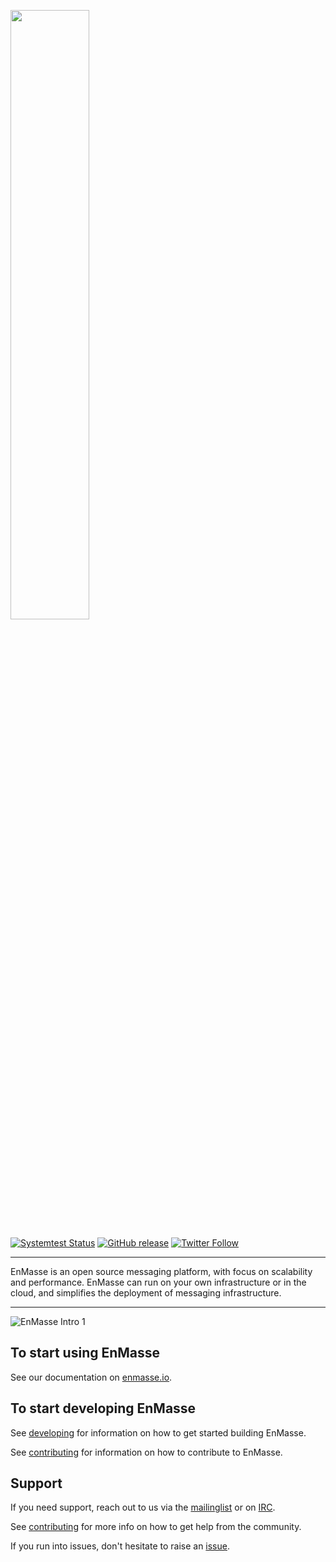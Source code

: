 <a href="https://github.com/EnMasseProject/enmasse"><img src="https://raw.githubusercontent.com/EnMasseProject/enmasse/master/documentation/_images/logo/enmasse_logo.png" width="50%" /></a>

[![Systemtest Status](https://travis-ci.org/EnMasseProject/enmasse.svg?branch=master)](https://travis-ci.org/EnMasseProject/enmasse)
[![GitHub release](https://img.shields.io/github/release/EnMasseProject/enmasse.svg)](https://github.com/EnMasseProject/enmasse/releases/latest)
[![Twitter Follow](https://img.shields.io/twitter/follow/enmasseio.svg?style=social&label=Follow&style=for-the-badge)](https://twitter.com/enmasseio)

----

EnMasse is an open source messaging platform, with focus on scalability and performance. EnMasse can run on your own infrastructure or in the cloud, and simplifies the deployment of messaging infrastructure.

---- 

![EnMasse Intro 1](https://raw.githubusercontent.com/enmasseproject/enmasse/master/documentation/_images/enmasse-intro-1.gif)

## To start using EnMasse

See our documentation on [enmasse.io].

## To start developing EnMasse

See [developing] for information on how to get started building EnMasse.

See [contributing] for information on how to contribute to EnMasse.

## Support

If you need support, reach out to us via the [mailinglist] or on [IRC].

See [contributing] for more info on how to get help from the community.

If you run into issues, don't hesitate to raise an [issue].

[enmasse.io]: http://enmasse.io
[contributing]: CONTRIBUTING.md
[developing]: HACKING.md
[mailinglist]: https://www.redhat.com/mailman/listinfo/enmasse
[IRC]: https://webchat.freenode.net/?randomnick=1&channels=enmasse&uio=d4
[issue]: https://github.com/EnMasseProject/enmasse/issues/new/choose
